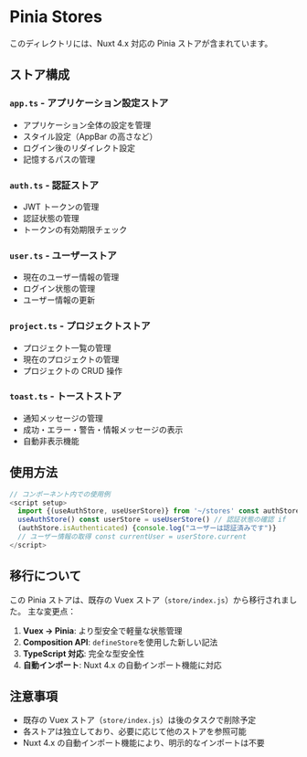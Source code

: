 # Pinia Stores

このディレクトリには、Nuxt 4.x 対応の Pinia ストアが含まれています。

## ストア構成

### `app.ts` - アプリケーション設定ストア

- アプリケーション全体の設定を管理
- スタイル設定（AppBar の高さなど）
- ログイン後のリダイレクト設定
- 記憶するパスの管理

### `auth.ts` - 認証ストア

- JWT トークンの管理
- 認証状態の管理
- トークンの有効期限チェック

### `user.ts` - ユーザーストア

- 現在のユーザー情報の管理
- ログイン状態の管理
- ユーザー情報の更新

### `project.ts` - プロジェクトストア

- プロジェクト一覧の管理
- 現在のプロジェクトの管理
- プロジェクトの CRUD 操作

### `toast.ts` - トーストストア

- 通知メッセージの管理
- 成功・エラー・警告・情報メッセージの表示
- 自動非表示機能

## 使用方法

```typescript
// コンポーネント内での使用例
<script setup>
  import {(useAuthStore, useUserStore)} from '~/stores' const authStore =
  useAuthStore() const userStore = useUserStore() // 認証状態の確認 if
  (authStore.isAuthenticated) {console.log("ユーザーは認証済みです")}
  // ユーザー情報の取得 const currentUser = userStore.current
</script>
```

## 移行について

この Pinia ストアは、既存の Vuex ストア（`store/index.js`）から移行されました。
主な変更点：

1. **Vuex → Pinia**: より型安全で軽量な状態管理
2. **Composition API**: `defineStore`を使用した新しい記法
3. **TypeScript 対応**: 完全な型安全性
4. **自動インポート**: Nuxt 4.x の自動インポート機能に対応

## 注意事項

- 既存の Vuex ストア（`store/index.js`）は後のタスクで削除予定
- 各ストアは独立しており、必要に応じて他のストアを参照可能
- Nuxt 4.x の自動インポート機能により、明示的なインポートは不要

